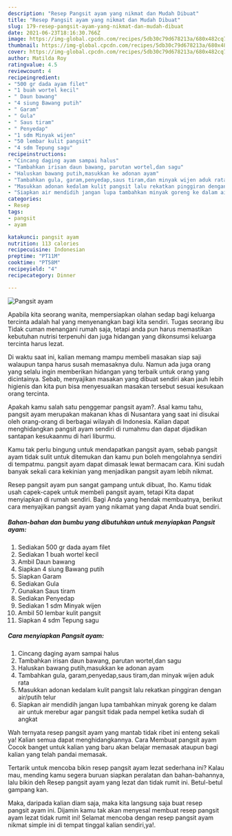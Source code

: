 ```yaml
---
description: "Resep Pangsit ayam yang nikmat dan Mudah Dibuat"
title: "Resep Pangsit ayam yang nikmat dan Mudah Dibuat"
slug: 179-resep-pangsit-ayam-yang-nikmat-dan-mudah-dibuat
date: 2021-06-23T18:16:30.766Z
image: https://img-global.cpcdn.com/recipes/5db30c79d678213a/680x482cq70/pangsit-ayam-foto-resep-utama.jpg
thumbnail: https://img-global.cpcdn.com/recipes/5db30c79d678213a/680x482cq70/pangsit-ayam-foto-resep-utama.jpg
cover: https://img-global.cpcdn.com/recipes/5db30c79d678213a/680x482cq70/pangsit-ayam-foto-resep-utama.jpg
author: Matilda Roy
ratingvalue: 4.5
reviewcount: 4
recipeingredient:
- "500 gr dada ayam filet"
- "1 buah wortel kecil"
- " Daun bawang"
- "4 siung Bawang putih"
- " Garam"
- " Gula"
- " Saus tiram"
- " Penyedap"
- "1 sdm Minyak wijen"
- "50 lembar kulit pangsit"
- "4 sdm Tepung sagu"
recipeinstructions:
- "Cincang daging ayam sampai halus"
- "Tambahkan irisan daun bawang, parutan wortel,dan sagu"
- "Haluskan bawang putih,masukkan ke adonan ayam"
- "Tambahkan gula, garam,penyedap,saus tiram,dan minyak wijen aduk rata"
- "Masukkan adonan kedalam kulit pangsit lalu rekatkan pinggiran dengan air/putih telur"
- "Siapkan air mendidih jangan lupa tambahkan minyak goreng ke dalam air untuk merebur agar pangsit tidak pada nempel ketika sudah di angkat"
categories:
- Resep
tags:
- pangsit
- ayam

katakunci: pangsit ayam 
nutrition: 113 calories
recipecuisine: Indonesian
preptime: "PT11M"
cooktime: "PT58M"
recipeyield: "4"
recipecategory: Dinner

---
```



![Pangsit ayam](https://img-global.cpcdn.com/recipes/5db30c79d678213a/680x482cq70/pangsit-ayam-foto-resep-utama.jpg)

Apabila kita seorang wanita, mempersiapkan olahan sedap bagi keluarga tercinta adalah hal yang menyenangkan bagi kita sendiri. Tugas seorang ibu Tidak cuman menangani rumah saja, tetapi anda pun harus memastikan kebutuhan nutrisi terpenuhi dan juga hidangan yang dikonsumsi keluarga tercinta harus lezat.

Di waktu  saat ini, kalian memang mampu membeli masakan siap saji walaupun tanpa harus susah memasaknya dulu. Namun ada juga orang yang selalu ingin memberikan hidangan yang terbaik untuk orang yang dicintainya. Sebab, menyajikan masakan yang dibuat sendiri akan jauh lebih higienis dan kita pun bisa menyesuaikan masakan tersebut sesuai kesukaan orang tercinta. 



Apakah kamu salah satu penggemar pangsit ayam?. Asal kamu tahu, pangsit ayam merupakan makanan khas di Nusantara yang saat ini disukai oleh orang-orang di berbagai wilayah di Indonesia. Kalian dapat menghidangkan pangsit ayam sendiri di rumahmu dan dapat dijadikan santapan kesukaanmu di hari liburmu.

Kamu tak perlu bingung untuk mendapatkan pangsit ayam, sebab pangsit ayam tidak sulit untuk ditemukan dan kamu pun boleh mengolahnya sendiri di tempatmu. pangsit ayam dapat dimasak lewat bermacam cara. Kini sudah banyak sekali cara kekinian yang menjadikan pangsit ayam lebih nikmat.

Resep pangsit ayam pun sangat gampang untuk dibuat, lho. Kamu tidak usah capek-capek untuk membeli pangsit ayam, tetapi Kita dapat menyiapkan di rumah sendiri. Bagi Anda yang hendak membuatnya, berikut cara menyajikan pangsit ayam yang nikamat yang dapat Anda buat sendiri.

<!--inarticleads1-->

##### Bahan-bahan dan bumbu yang dibutuhkan untuk menyiapkan Pangsit ayam:

1. Sediakan 500 gr dada ayam filet
1. Sediakan 1 buah wortel kecil
1. Ambil  Daun bawang
1. Siapkan 4 siung Bawang putih
1. Siapkan  Garam
1. Sediakan  Gula
1. Gunakan  Saus tiram
1. Sediakan  Penyedap
1. Sediakan 1 sdm Minyak wijen
1. Ambil 50 lembar kulit pangsit
1. Siapkan 4 sdm Tepung sagu




<!--inarticleads2-->

##### Cara menyiapkan Pangsit ayam:

1. Cincang daging ayam sampai halus
1. Tambahkan irisan daun bawang, parutan wortel,dan sagu
1. Haluskan bawang putih,masukkan ke adonan ayam
1. Tambahkan gula, garam,penyedap,saus tiram,dan minyak wijen aduk rata
1. Masukkan adonan kedalam kulit pangsit lalu rekatkan pinggiran dengan air/putih telur
1. Siapkan air mendidih jangan lupa tambahkan minyak goreng ke dalam air untuk merebur agar pangsit tidak pada nempel ketika sudah di angkat




Wah ternyata resep pangsit ayam yang mantab tidak ribet ini enteng sekali ya! Kalian semua dapat menghidangkannya. Cara Membuat pangsit ayam Cocok banget untuk kalian yang baru akan belajar memasak ataupun bagi kalian yang telah pandai memasak.

Tertarik untuk mencoba bikin resep pangsit ayam lezat sederhana ini? Kalau mau, mending kamu segera buruan siapkan peralatan dan bahan-bahannya, lalu bikin deh Resep pangsit ayam yang lezat dan tidak rumit ini. Betul-betul gampang kan. 

Maka, daripada kalian diam saja, maka kita langsung saja buat resep pangsit ayam ini. Dijamin kamu tak akan menyesal membuat resep pangsit ayam lezat tidak rumit ini! Selamat mencoba dengan resep pangsit ayam nikmat simple ini di tempat tinggal kalian sendiri,ya!.

